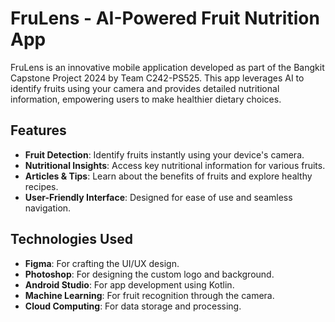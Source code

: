 # FruLens - AI-Powered Fruit Nutrition App

FruLens is an innovative mobile application developed as part of the Bangkit Capstone Project 2024 by Team C242-PS525. This app leverages AI to identify fruits using your camera and provides detailed nutritional information, empowering users to make healthier dietary choices.

## Features

- **Fruit Detection**: Identify fruits instantly using your device's camera.
- **Nutritional Insights**: Access key nutritional information for various fruits.
- **Articles & Tips**: Learn about the benefits of fruits and explore healthy recipes.
- **User-Friendly Interface**: Designed for ease of use and seamless navigation.

## Technologies Used

- **Figma**: For crafting the UI/UX design.
- **Photoshop**: For designing the custom logo and background.
- **Android Studio**: For app development using Kotlin.
- **Machine Learning**: For fruit recognition through the camera.
- **Cloud Computing**: For data storage and processing.
